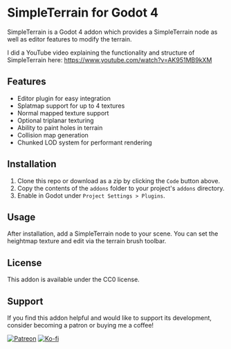 # SimpleTerrain for Godot 4

SimpleTerrain is a Godot 4 addon which provides a SimpleTerrain node as well as editor features to modify the terrain.

I did a YouTube video explaining the functionality and structure of SimpleTerrain here:
https://www.youtube.com/watch?v=AK951MB9kXM

## Features

- Editor plugin for easy integration
- Splatmap support for up to 4 textures
- Normal mapped texture support
- Optional triplanar texturing
- Ability to paint holes in terrain
- Collision map generation
- Chunked LOD system for performant rendering

## Installation

1. Clone this repo or download as a zip by clicking the `Code` button above.
2. Copy the contents of the `addons` folder to your project's `addons` directory.
3. Enable in Godot under `Project Settings > Plugins`.

## Usage

After installation, add a SimpleTerrain node to your scene. You can set the heightmap texture and edit via the terrain brush toolbar.

## License

This addon is available under the CC0 license.

## Support

If you find this addon helpful and would like to support its development, consider becoming a patron or buying me a coffee!

[![Patreon](https://img.shields.io/badge/Patreon-Support%20Me-orange)](https://www.patreon.com/MajikayoGames)
[![Ko-fi](https://img.shields.io/badge/Ko--fi-Buy%20Me%20a%20Coffee-blue)](https://ko-fi.com/majikayogames)
